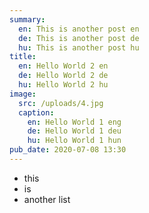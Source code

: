 ```yaml
---
summary:
  en: This is another post en
  de: This is another post de
  hu: This is another post hu
title:
  en: Hello World 2 en
  de: Hello World 2 de
  hu: Hello World 2 hu
image: 
  src: /uploads/4.jpg
  caption:
    en: Hello World 1 eng
    de: Hello World 1 deu
    hu: Hello World 1 hun
pub_date: 2020-07-08 13:30
---
```

- this
- is
- another list
